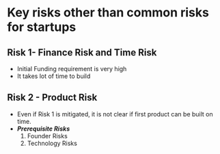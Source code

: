 # Key risks other than common risks for startups
## Risk 1- Finance Risk and Time Risk  
   - Initial Funding requirement is very high
   - It takes lot of time to build
## Risk 2 - Product Risk  
- Even if Risk 1 is mitigated, it is not clear if first product can be built on time.
- ***Prerequisite Risks***
   1. Founder Risks
   2. Technology Risks
